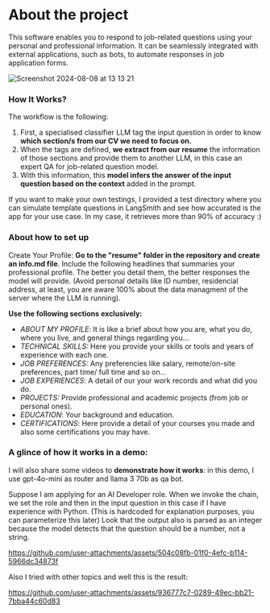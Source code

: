 # About the project

This software enables you to respond to job-related questions using your personal and professional information. It can be seamlessly integrated with external applications, such as bots, to automate responses in job application forms.



![Screenshot 2024-08-08 at 13 13 21](https://github.com/user-attachments/assets/d265d6c4-7a22-4b57-92ec-ccf242ed2273)


### How It Works?

The workflow is the following: 
1) First, a specialised classifier LLM tag the input question in order to know **which section/s from our CV we need to focus on.**
2) When the tags are defined, **we extract from our resume** the information of those sections and provide them to another LLM, in this case an expert QA for job-related question model.
3) With this information, this **model infers the answer of the input question based on the context** added in the prompt.

If you want to make your own testings, I provided a test directory where you can simulate template questions in LangSmith and see how accurated is the app for your use case. In my case, it retrieves more than 90% of accuracy :)


### About how to set up

Create Your Profile: **Go to the "resume" folder in the repository and create an info.md file**. Include the following headlines that summaries your professional profile. The better you detail them, the better responses the model will provide. (Avoid personal details like ID number, residencial address, at least, you are aware 100% about the data managment of the server where the LLM is running).

**Use the following sections exclusively:** 


- _ABOUT MY PROFILE_: It is like a brief about how you are, what you do, where you live, and general things regarding you...
- _TECHNICAL SKILLS:_ Here you provide your skills or tools and years of experience with each one.
- _JOB PREFERENCES:_ Any preferencies like salary, remote/on-site preferences, part time/ full time and so on...
- _JOB EXPERIENCES_: A detail of our your work records and what did you do.
- _PROJECTS:_ Provide professional and academic projects (from job or personal ones).
- _EDUCATION_: Your background and education.
- _CERTIFICATIONS_: Here provide a detail of your courses you made and also some certifications you may have.



### A glince of how it works in a demo:

I will also share some videos to **demonstrate how it works**: in this demo, I use gpt-4o-mini as router and llama 3 70b as qa bot.

Suppose I am applying for an AI Developer role. When we invoke the chain, we set the role and then in the input question in this case if I have experience with Python.
(This is hardcoded for explanation purposes, you can parameterize this later)
Look that the output also is parsed as an integer because the model detects that the question should be a number, not a string.

https://github.com/user-attachments/assets/504c08fb-01f0-4efc-b114-5966dc34873f


Also I tried with other topics and well this is the result:


https://github.com/user-attachments/assets/936777c7-0289-49ec-bb21-7bba44c60d83

